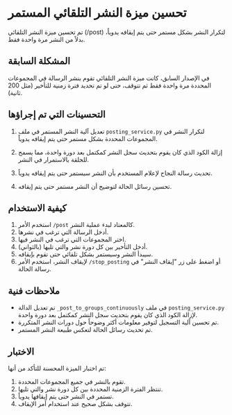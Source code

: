 # تحسين ميزة النشر التلقائي المستمر

تم تحسين ميزة النشر التلقائي (/post) لتكرار النشر بشكل مستمر حتى يتم إيقافه يدوياً، بدلاً من النشر مرة واحدة فقط.

## المشكلة السابقة

في الإصدار السابق، كانت ميزة النشر التلقائي تقوم بنشر الرسالة في المجموعات المحددة مرة واحدة فقط ثم تتوقف، حتى لو تم تحديد فترة زمنية للتأخير (مثل 200 ثانية).

## التحسينات التي تم إجراؤها

1. تعديل آلية النشر المستمر في ملف `posting_service.py` لتكرار النشر في المجموعات المحددة بشكل مستمر حتى يتم إيقافه يدوياً.

2. إزالة الكود الذي كان يقوم بتحديث سجل النشر كمكتمل بعد دورة واحدة، مما يسمح للحلقة بالاستمرار في النشر.

3. تحديث رسالة النجاح لإعلام المستخدم بأن النشر سيستمر حتى يتم إيقافه يدوياً.

4. تحسين رسائل الحالة لتوضيح أن النشر مستمر حتى يتم إيقافه.

## كيفية الاستخدام

1. استخدم الأمر `/post` كالمعتاد لبدء عملية النشر.
2. أدخل الرسالة التي ترغب في نشرها.
3. اختر المجموعات التي ترغب في النشر فيها.
4. أدخل التأخير بين كل دورة نشر والتي تليها (بالثواني).
5. سيبدأ النشر وسيستمر بشكل تلقائي حتى تقوم بإيقافه.
6. لإيقاف النشر، استخدم الأمر `/stop_posting` أو اضغط على زر "إيقاف النشر" في رسالة الحالة.

## ملاحظات فنية

- تم تعديل الدالة `_post_to_groups_continuously` في ملف `posting_service.py` لإزالة الكود الذي كان يقوم بتحديث سجل النشر كمكتمل بعد دورة واحدة.
- تم تحسين آلية التسجيل لتوفير معلومات أكثر وضوحاً حول دورات النشر المتكررة.
- تم تحديث رسائل الحالة لتعكس طبيعة النشر المستمر.

## الاختبار

تم اختبار الميزة المحسنة للتأكد من أنها:
1. تقوم بالنشر في جميع المجموعات المحددة.
2. تنتظر الفترة الزمنية المحددة بين كل دورة نشر والتي تليها.
3. تستمر في النشر حتى يتم إيقافها يدوياً.
4. تتوقف بشكل صحيح عند استخدام أمر الإيقاف.
